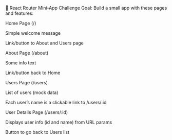 🚀 React Router Mini-App Challenge
Goal: Build a small app with these pages and features:


Home Page (/)

Simple welcome message

Link/button to About and Users page



About Page (/about)

Some info text

Link/button back to Home



Users Page (/users)

List of users (mock data)

Each user’s name is a clickable link to /users/:id



User Details Page (/users/:id)

Displays user info (id and name) from URL params

Button to go back to Users list